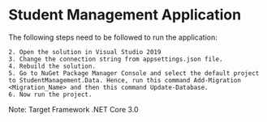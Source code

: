 # Student Management Application
The following steps need to be followed to run the application:
	
	2. Open the solution in Visual Studio 2019
	3. Change the connection string from appsettings.json file.
	4. Rebuild the solution.
	5. Go to NuGet Package Manager Console and select the default project to StudentManagement.Data. Hence, run this command Add-Migration <Migration_Name> and then this command Update-Database.
	6. Now run the project.

Note: Target Framework .NET Core 3.0
